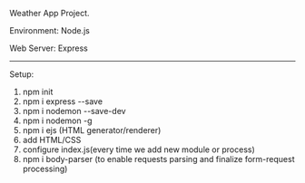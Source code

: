 Weather App Project.

Environment: Node.js

Web Server: Express

---

Setup:

1. npm init
2. npm i express --save
3. npm i nodemon --save-dev
4. npm i nodemon -g
5. npm i ejs (HTML generator/renderer)
6. add HTML/CSS
7. configure index.js(every time we add new module or process)
8. npm i body-parser (to enable requests parsing and finalize form-request processing)
